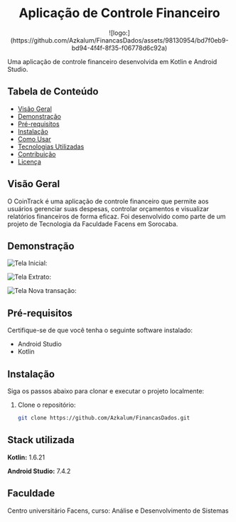 <h1 align="center"> Aplicação de Controle Financeiro </h1>

<div align="center"> ![logo:](https://github.com/Azkalum/FinancasDados/assets/98130954/bd7f0eb9-bd94-4f4f-8f35-f06778d6c92a) </div>

Uma aplicação de controle financeiro desenvolvida em Kotlin e Android Studio.

## Tabela de Conteúdo

- [Visão Geral](#visão-geral)
- [Demonstração](#demonstração)
- [Pré-requisitos](#pré-requisitos)
- [Instalação](#instalação)
- [Como Usar](#como-usar)
- [Tecnologias Utilizadas](#tecnologias-utilizadas)
- [Contribuição](#contribuição)
- [Licença](#licença)

## Visão Geral

O CoinTrack é uma aplicação de controle financeiro que permite aos usuários gerenciar suas despesas, controlar orçamentos e visualizar relatórios financeiros de forma eficaz. Foi desenvolvido como parte de um projeto de Tecnologia da Faculdade Facens em Sorocaba.

## Demonstração

![Tela Inicial:](https://github.com/Azkalum/FinancasDados/assets/98130954/998c9714-d186-47a2-9d3a-17aabcede04d)

![Tela Extrato:](https://github.com/Azkalum/FinancasDados/assets/98130954/0d0ba2c6-8dca-43d7-b85e-d17709678a02)

![Tela Nova transação:](https://github.com/Azkalum/FinancasDados/assets/98130954/f86276eb-e7b1-4d00-b2fb-83511daa7e8a)

## Pré-requisitos

Certifique-se de que você tenha o seguinte software instalado:

- Android Studio
- Kotlin

## Instalação

Siga os passos abaixo para clonar e executar o projeto localmente:

1. Clone o repositório:

   ```sh
   git clone https://github.com/Azkalum/FinancasDados.git
## Stack utilizada

**Kotlin:** 1.6.21

**Android Studio:** 7.4.2


## Faculdade

Centro universitário Facens, curso: Análise e Desenvolvimento de Sistemas
